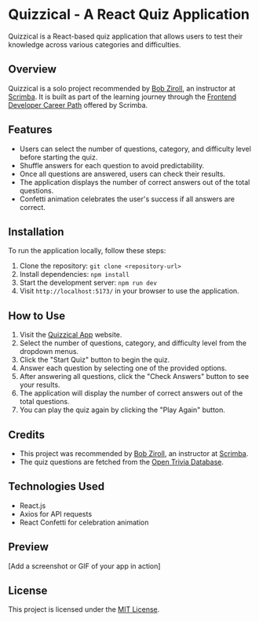 # Quizzical - A React Quiz Application

Quizzical is a React-based quiz application that allows users to test their knowledge across various categories and difficulties.

## Overview

Quizzical is a solo project recommended by [Bob Ziroll](https://twitter.com/bobziroll), an instructor at [Scrimba](https://scrimba.com/). It is built as part of the learning journey through the [Frontend Developer Career Path](https://scrimba.com/learn/frontend) offered by Scrimba.


## Features

- Users can select the number of questions, category, and difficulty level before starting the quiz.
- Shuffle answers for each question to avoid predictability.
- Once all questions are answered, users can check their results.
- The application displays the number of correct answers out of the total questions.
- Confetti animation celebrates the user's success if all answers are correct.


## Installation

To run the application locally, follow these steps:

1. Clone the repository: `git clone <repository-url>`
2. Install dependencies: `npm install`
3. Start the development server: `npm run dev`
4. Visit `http://localhost:5173/` in your browser to use the application.
 
## How to Use

1. Visit the [Quizzical App](https://example.com) website.
2. Select the number of questions, category, and difficulty level from the dropdown menus.
3. Click the "Start Quiz" button to begin the quiz.
4. Answer each question by selecting one of the provided options.
5. After answering all questions, click the "Check Answers" button to see your results.
6. The application will display the number of correct answers out of the total questions.
7. You can play the quiz again by clicking the "Play Again" button.

## Credits

- This project was recommended by [Bob Ziroll](https://twitter.com/bobziroll), an instructor at [Scrimba](https://scrimba.com/).
- The quiz questions are fetched from the [Open Trivia Database](https://opentdb.com/).

## Technologies Used

- React.js
- Axios for API requests
- React Confetti for celebration animation

## Preview

[Add a screenshot or GIF of your app in action]

## License

This project is licensed under the [MIT License](LICENSE).